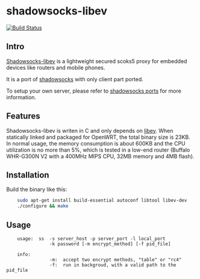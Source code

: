 shadowsocks-libev
=================

[![Build Status](https://secure.travis-ci.org/madeye/gaeproxy.png)](http://travis-ci.org/madeye/shadowsocks-libev)

Intro
-----

[Shadowsocks-libev](http://shadowsocks.org) is a lightweight secured scoks5 proxy for embedded devices
like routers and mobile phones.

It is a port of [shadowsocks](https://github.com/clowwindy/shadowsocks) with
only client part ported.

To setup your own server, please refer to
[shadowsocks ports](https://github.com/clowwindy/shadowsocks/wiki/Ports-and-Clients) 
for more information.

Features
--------

Shadowsocks-libev is writen in C and only depends on
[libev](http://software.schmorp.de/pkg/libev.html). When statically linked and
packaged for OpenWRT, the total binary size is 23KB. In normal usage, the memory 
consumption is about 600KB and the CPU utilization is no more than 5%, which is tested
in a low-end router (Buffalo WHR-G300N V2 with a 400MHz MIPS CPU, 32MB memory
and 4MB flash).

Installation
------------

Build the binary like this:

```bash
    sudo apt-get install build-essential autoconf libtool libev-dev
    ./configure && make
```

Usage
-----

```
    usage:  ss  -s server_host -p server_port -l local_port
                -k password [-m encrypt_method] [-f pid_file]

    info:
                -m:  accept two encrypt methods, "table" or "rc4"
                -f:  run in backgroud, with a valid path to the pid_file
```
